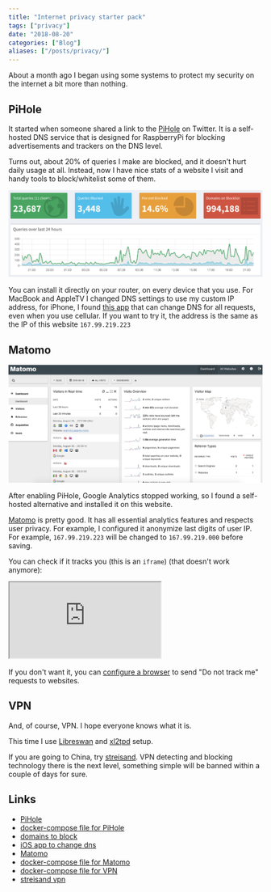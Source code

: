 ```yaml
---
title: "Internet privacy starter pack"
tags: ["privacy"]
date: "2018-08-20"
categories: ["Blog"]
aliases: ["/posts/privacy/"]
---
```


About a month ago I began using some systems to protect my security on the internet a bit more than nothing.

## PiHole

It started when someone shared a link to the [PiHole](https://pi-hole.net/) on Twitter.
It is a self-hosted DNS service that is designed for RaspberryPi for
blocking advertisements and trackers on the DNS level.

Turns out, about 20% of queries I make are blocked,
and it doesn't hurt daily usage at all. Instead,
now I have nice stats of a website I visit and handy tools to block/whitelist
some of them.

![Pihole](pihole.jpg)

You can install it directly on your router, on every device that you use.
For MacBook and AppleTV I changed DNS settings to use my custom IP address,
for iPhone, I found [this app](https://www.dnsoverride.com/) that can change DNS for all requests, even when you use cellular.
If you want to try it, the address is the same as the IP of this website `167.99.219.223`

## Matomo

![natomo](matomo.jpg)

After enabling PiHole, Google Analytics stopped working, so I found a self-hosted alternative and installed it on this website.

[Matomo](https://matomo.org/) is pretty good. It has all essential analytics features and respects user privacy. For example, I configured it anonymize last digits of user IP. For example, `167.99.219.223` will be changed to `167.99.219.000` before saving.

You can check if it tracks you (this is an `iframe`) (that doesn't work anymore):

<iframe
	src="https://analytics.galaiko.rocks/index.php?module=CoreAdminHome&action=optOut&language=en&backgroundColor=d3dcda&fontColor=&fontSize=&fontFamily=Helvetica%20Neue"
></iframe>

If you don't want it, you can [configure a browser](https://support.apple.com/kb/PH21416?locale=en_US)
to send "Do not track me" requests to websites.

## VPN

And, of course, VPN. I hope everyone knows what it is.

This time I use [Libreswan](https://libreswan.org/) and [xl2tpd](https://github.com/xelerance/xl2tpd) setup.

If you are going to China, try [streisand](https://github.com/StreisandEffect/streisand).
VPN detecting and blocking technology there is the next level,
something simple will be banned within a couple of days for sure.

## Links

- [PiHole](https://pi-hole.net/)
- [docker-compose file for PiHole](https://github.com/ngalayko/server/blob/master/docker-compose.dns.yml)
- [domains to block](https://firebog.net/)
- [iOS app to change dns](https://www.dnsoverride.com/)
- [Matomo](https://matomo.org/)
- [docker-compose file for Matomo](https://github.com/ngalayko/server/blob/master/docker-compose.analytics.yml)
- [docker-compose file for VPN](https://github.com/ngalayko/server/blob/master/docker-compose.vpn.yml)
- [streisand vpn](https://github.com/StreisandEffect/streisand)
